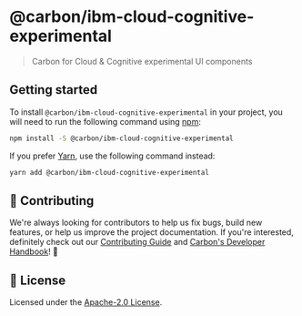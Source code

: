 # @carbon/ibm-cloud-cognitive-experimental

> Carbon for Cloud & Cognitive experimental UI components

## Getting started

To install `@carbon/ibm-cloud-cognitive-experimental` in your project, you will
need to run the following command using [npm](https://www.npmjs.com/):

```bash
npm install -S @carbon/ibm-cloud-cognitive-experimental
```

If you prefer [Yarn](https://yarnpkg.com/en/), use the following command
instead:

```bash
yarn add @carbon/ibm-cloud-cognitive-experimental
```

## 🙌 Contributing

We're always looking for contributors to help us fix bugs, build new features,
or help us improve the project documentation. If you're interested, definitely
check out our
[Contributing Guide](https://github.com/carbon-design-system/ibm-cloud-cognitive/blob/master/.github/CONTRIBUTING.md)
and
[Carbon's Developer Handbook](https://github.com/carbon-design-system/carbon/blob/master/docs/developer-handbook.md)!
👀

## 📝 License

Licensed under the
[Apache-2.0 License](https://github.com/carbon-design-system/ibm-cloud-cognitive/blob/master/LICENSE).
